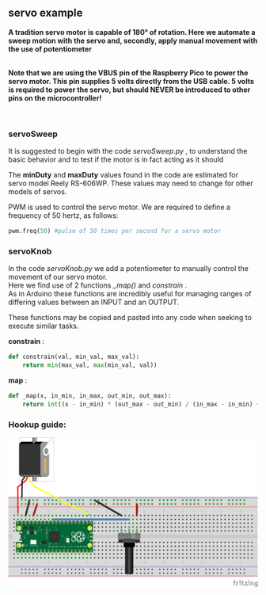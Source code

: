## servo example
**A tradition servo motor is capable of 180° of rotation. Here we automate a sweep motion with the servo and, secondly, apply manual movement with the use of potentiometer** <br />
<br />

**Note that we are using the VBUS pin of the Raspberry Pico to power the servo motor. This pin supplies 5 volts directly from the USB cable. 5 volts is required to power the servo, but should NEVER be introduced to other pins on the microcontroller!**

<br />

### servoSweep

It is suggested to begin with the code _servoSweep.py_ , to understand the basic behavior and to test if the motor is in fact acting as it should  <br />

The __minDuty__ and __maxDuty__ values found in the code are estimated for servo model Reely RS-606WP. These values may need to change for other models of servos. <br />

PWM is used to control the servo motor. We are required to define a frequency of 50 hertz, as follows:

```python
pwm.freq(50) #pulse of 50 times per second for a servo motor
```

### servoKnob

In the code _servoKnob.py_ we add a potentiometer to manually control the movement of our servo motor. <br />
Here we find use of 2 functions *_map()* and *constrain* . <br />
As in Arduino these functions are incredibly useful for managing ranges of differing values between an INPUT and an OUTPUT. <br />

These functions may be copied and pasted into any code when seeking to execute similar tasks. <br />

__constrain__ :

```python
def constrain(val, min_val, max_val):
    return min(max_val, max(min_val, val))
```

__map__ :

```python
def _map(x, in_min, in_max, out_min, out_max):
    return int((x - in_min) * (out_max - out_min) / (in_max - in_min) + out_min)
```

### Hookup guide:

![schematic](servoKnob.png)

